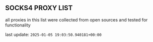 ## SOCKS4 PROXY LIST

all proxies in this list were collected from open sources and tested for functionality

last update: `2025-01-05 19:03:50.940181+00:00`